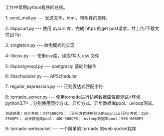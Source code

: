 工作中常用python程序的总结。


1: send_mail.py --- 发送文本，html，带附件的邮件;

2: libpycurl.py --- 使用 pycurl 库，完成 https 的get post请求，并上传/下载文件到 ftp.

3: singleton.py --- 单例模式的实现

4: libcsv.py --- 使用csv库，读取/写入 csv 文件

5: libpostgresql.py  ---  postgresql 基础的操作

6: libscheduler.py   ---  APScheduler

7: regular_expression.py  ---  正则表达式匹配字符

8: tornado_server.py  ---  使用tornado进行访问数据库性能测试<环境python3.7>；分别使用同步方式、异步方式、异步数据库pool、uvloop测试。

    测试结果：同步方式：大约100QPS； [异步方式使用默认的asyncio]异步方式：150-250QPS； 异步数据库pool：400-500QPS； uvloop数据库pool：500-600QPS  

9: tornado-websocket --- 一个简单的 tornado 的web socket程序
